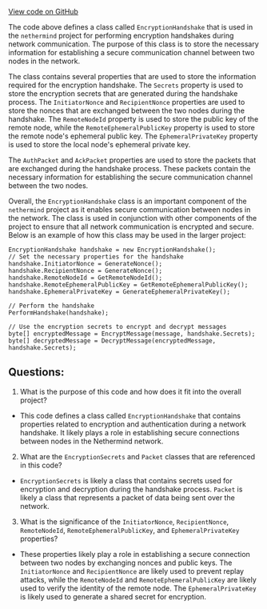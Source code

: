 [View code on GitHub](https://github.com/nethermindeth/nethermind/Nethermind.Network/Rlpx/Handshake/EncryptionHandshake.cs)

The code above defines a class called `EncryptionHandshake` that is used in the `nethermind` project for performing encryption handshakes during network communication. The purpose of this class is to store the necessary information for establishing a secure communication channel between two nodes in the network.

The class contains several properties that are used to store the information required for the encryption handshake. The `Secrets` property is used to store the encryption secrets that are generated during the handshake process. The `InitiatorNonce` and `RecipientNonce` properties are used to store the nonces that are exchanged between the two nodes during the handshake. The `RemoteNodeId` property is used to store the public key of the remote node, while the `RemoteEphemeralPublicKey` property is used to store the remote node's ephemeral public key. The `EphemeralPrivateKey` property is used to store the local node's ephemeral private key.

The `AuthPacket` and `AckPacket` properties are used to store the packets that are exchanged during the handshake process. These packets contain the necessary information for establishing the secure communication channel between the two nodes.

Overall, the `EncryptionHandshake` class is an important component of the `nethermind` project as it enables secure communication between nodes in the network. The class is used in conjunction with other components of the project to ensure that all network communication is encrypted and secure. Below is an example of how this class may be used in the larger project:

```
EncryptionHandshake handshake = new EncryptionHandshake();
// Set the necessary properties for the handshake
handshake.InitiatorNonce = GenerateNonce();
handshake.RecipientNonce = GenerateNonce();
handshake.RemoteNodeId = GetRemoteNodeId();
handshake.RemoteEphemeralPublicKey = GetRemoteEphemeralPublicKey();
handshake.EphemeralPrivateKey = GenerateEphemeralPrivateKey();

// Perform the handshake
PerformHandshake(handshake);

// Use the encryption secrets to encrypt and decrypt messages
byte[] encryptedMessage = EncryptMessage(message, handshake.Secrets);
byte[] decryptedMessage = DecryptMessage(encryptedMessage, handshake.Secrets);
```
## Questions: 
 1. What is the purpose of this code and how does it fit into the overall project?
- This code defines a class called `EncryptionHandshake` that contains properties related to encryption and authentication during a network handshake. It likely plays a role in establishing secure connections between nodes in the Nethermind network.

2. What are the `EncryptionSecrets` and `Packet` classes that are referenced in this code?
- `EncryptionSecrets` is likely a class that contains secrets used for encryption and decryption during the handshake process. `Packet` is likely a class that represents a packet of data being sent over the network.

3. What is the significance of the `InitiatorNonce`, `RecipientNonce`, `RemoteNodeId`, `RemoteEphemeralPublicKey`, and `EphemeralPrivateKey` properties?
- These properties likely play a role in establishing a secure connection between two nodes by exchanging nonces and public keys. The `InitiatorNonce` and `RecipientNonce` are likely used to prevent replay attacks, while the `RemoteNodeId` and `RemoteEphemeralPublicKey` are likely used to verify the identity of the remote node. The `EphemeralPrivateKey` is likely used to generate a shared secret for encryption.